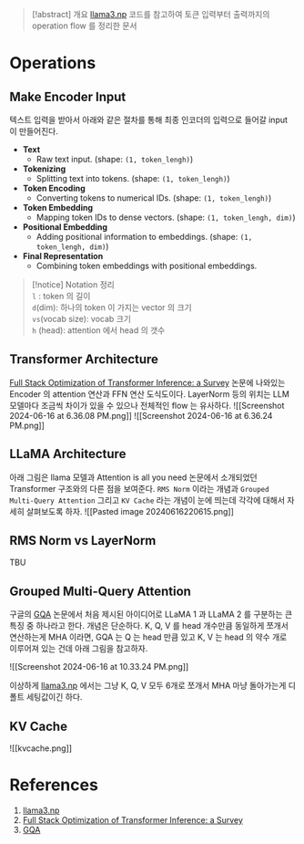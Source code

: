 > [!abstract] 개요
> [llama3.np](https://github.com/likejazz/llama3.np) 코드를 참고하여 토큰 입력부터 출력까지의 operation flow 를 정리한 문서

# Operations

## Make Encoder Input

텍스트 입력을 받아서 아래와 같은 절차를 통해 최종 인코더의 입력으로 들어갈 input 이 만들어진다.
- **Text**
    - Raw text input. (shape: `(1, token_lengh)`)
- **Tokenizing**
    - Splitting text into tokens. (shape: `(1, token_lengh)`)
- **Token Encoding**
    - Converting tokens to numerical IDs. (shape: `(1, token_lengh)`)
- **Token Embedding**
    - Mapping token IDs to dense vectors. (shape: `(1, token_lengh, dim)`)
- **Positional Embedding**
    - Adding positional information to embeddings. (shape: `(1, token_lengh, dim)`)
- **Final Representation**    
    - Combining token embeddings with positional embeddings.

>[!notice] Notation 정리</br>
> `l` : token 의 길이 </br>
> `d`(dim): 하나의 token 이 가지는 vector 의 크기</br>
> `vs`(vocab size): vocab 크기</br>
> `h` (head): attention 에서 head 의 갯수</br>

## Transformer Architecture

[Full Stack Optimization of Transformer Inference: a Survey](https://arxiv.org/pdf/2302.14017) 논문에 나와있는 Encoder 의 attention 연산과 FFN 연산 도식도이다. LayerNorm 등의 위치는 LLM 모델마다 조금씩 차이가 있을 수 있으나 전체적인 flow 는 유사하다.
![[Screenshot 2024-06-16 at 6.36.08 PM.png]]
![[Screenshot 2024-06-16 at 6.36.24 PM.png]]
## LLaMA Architecture

아래 그림은 llama 모델과 Attention is all you need 논문에서 소개되었던 Transformer 구조와의 다른 점을 보여준다. `RMS Norm` 이라는 개념과 `Grouped Multi-Query Attention` 그리고 `KV Cache` 라는 개념이 눈에 띄는데 각각에 대해서 자세히 살펴보도록 하자.
![[Pasted image 20240616220615.png]]
## RMS Norm vs LayerNorm
TBU

## Grouped Multi-Query Attention 

구글의 [GQA](https://arxiv.org/pdf/2305.13245) 논문에서 처음 제시된 아이디어로 LLaMA 1 과 LLaMA 2 를 구분하는 큰 특징 중 하나라고 한다.
개념은 단순하다. K, Q, V 를 head 개수만큼 동일하게 쪼개서 연산하는게 MHA 이라면, GQA 는 Q 는 head 만큼 있고 K, V 는 head 의 약수 개로 이루어져 있는 건데 아래 그림을 참고하자.

![[Screenshot 2024-06-16 at 10.33.24 PM.png]]

이상하게 [llama3.np](https://github.com/likejazz/llama3.np) 에서는 그냥 K, Q, V 모두 6개로 쪼개서 MHA 마냥 돌아가는게 디폴트 세팅값이긴 하다.

## KV Cache

![[kvcache.png]]



# References
1. [llama3.np](https://github.com/likejazz/llama3.np) 
2. [Full Stack Optimization of Transformer Inference: a Survey](https://arxiv.org/pdf/2302.14017) 
3. [GQA](https://arxiv.org/pdf/2305.13245) 